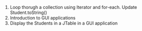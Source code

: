 1. Loop thorugh a collection using Iterator and for-each. Update Student.toString()
2. Introduction to GUI applications
3. Display the Students in a JTable in a GUI application

